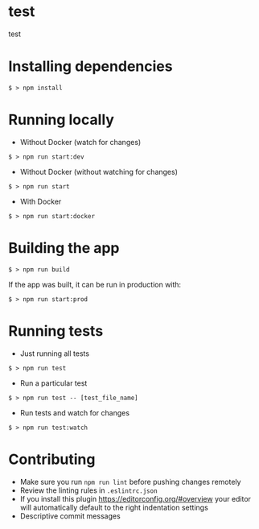 # test

test

# Installing dependencies

```
$ > npm install
```

# Running locally

- Without Docker (watch for changes)
```
$ > npm run start:dev
```

- Without Docker (without watching for changes)
```
$ > npm run start
```

- With Docker
```
$ > npm run start:docker
```

# Building the app

```
$ > npm run build
```

If the app was built, it can be run in production with:
```
$ > npm run start:prod
```

# Running tests

- Just running all tests
```
$ > npm run test
```

- Run a particular test
```
$ > npm run test -- [test_file_name]
```

- Run tests and watch for changes
```
$ > npm run test:watch
```

# Contributing

- Make sure you run `npm run lint` before pushing changes remotely
- Review the linting rules in `.eslintrc.json`
- If you install this plugin https://editorconfig.org/#overview your editor
  will automatically default to the right indentation settings
- Descriptive commit messages
